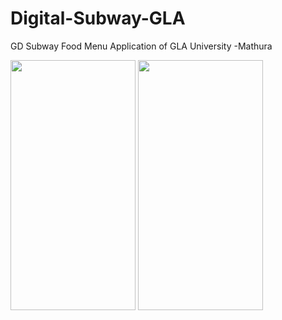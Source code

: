 # Digital-Subway-GLA
GD Subway Food Menu Application of GLA University -Mathura

<img src="https://user-images.githubusercontent.com/51983097/236174229-d7a3dbe1-b563-402d-8585-a28b3035685c.png" width="200" height="400">
<img src="https://user-images.githubusercontent.com/51983097/236174509-63fb836d-531c-4bde-ad3c-f10af6eefbf9.png" width="200" height="400">
